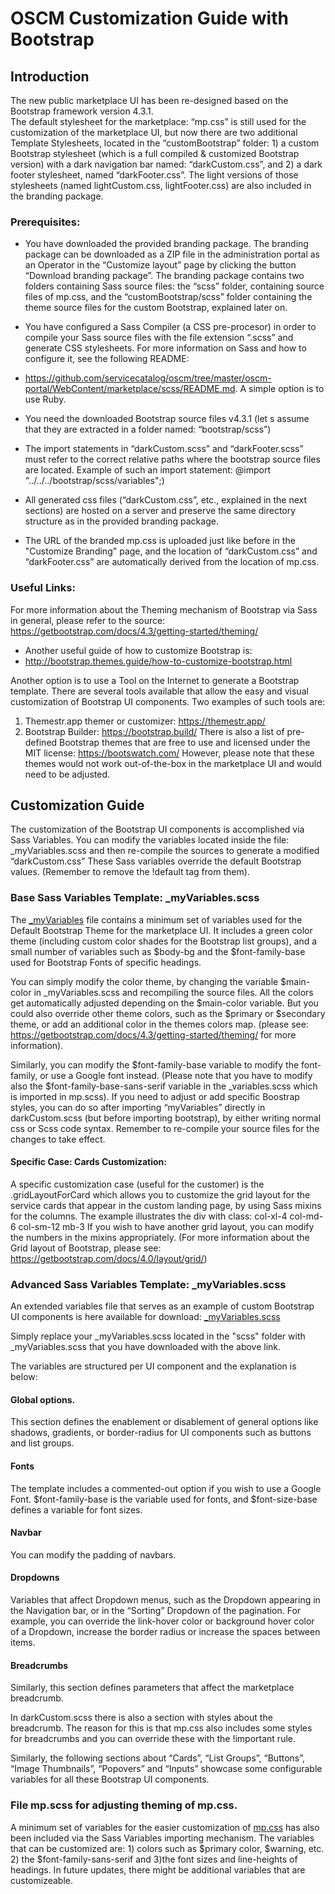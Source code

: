 # OSCM Customization Guide with Bootstrap

## Introduction
The new public marketplace UI has been re-designed based on the Bootstrap framework version 4.3.1.  
The default stylesheet for the marketplace: “mp.css” is still used for the customization of the marketplace UI, but now there are two additional Template Stylesheets, located in the “customBootstrap” folder: 1) a custom Bootstrap stylesheet (which is a full compiled & customized Bootstrap version) with a dark navigation bar named: “darkCustom.css”, and 2) a dark footer stylesheet, named “darkFooter.css”. The light versions of those stylesheets (named lightCustom.css, lightFooter.css) are also included in the branding package.

### Prerequisites:

-	You have downloaded the provided branding package. The branding package can be downloaded as a ZIP file in the administration portal as an Operator in the “Customize layout” page by clicking the button “Download branding package”. The branding package contains two folders containing Sass source files: the “scss” folder, containing source files of mp.css, and the “customBootstrap/scss” folder containing the theme source files for the custom Bootstrap, explained later on.
-	You have configured a Sass Compiler (a CSS pre-procesor) in order to compile your Sass source files with the file extension “.scss” and generate CSS stylesheets.  For more information on Sass and how to configure it, see the following README:  

-	https://github.com/servicecatalog/oscm/tree/master/oscm-portal/WebContent/marketplace/scss/README.md. A simple option is to use Ruby.
-	You need the downloaded Bootstrap source files v4.3.1 (let s assume that they are extracted in a folder named: “bootstrap/scss”)
-	The import statements in “darkCustom.scss” and “darkFooter.scss” must refer to the correct relative paths where the bootstrap source files are located.
Example of such an import statement:
 @import "../../../bootstrap/scss/variables";)
-	All generated css files (“darkCustom.css”, etc., explained in the next sections) are hosted on a server and preserve the same directory structure as in the provided branding package.
-	The URL of the branded mp.css is uploaded just like before in the "Customize Branding" page, and the location of “darkCustom.css” and “darkFooter.css” are automatically derived from the location of mp.css.



### Useful Links:
For more information about the Theming mechanism of Bootstrap via Sass in general, please refer to the source: https://getbootstrap.com/docs/4.3/getting-started/theming/ 
-	Another useful guide of how to customize Bootstrap is: 
-	http://bootstrap.themes.guide/how-to-customize-bootstrap.html

Another option is to use a Tool on the Internet to generate a Bootstrap template. There are several tools available that allow the easy and visual customization of Bootstrap UI components. Two examples of such tools are:
1.	Themestr.app themer or customizer: https://themestr.app/
2.	Bootstrap Builder: https://bootstrap.build/
There is also a list of pre-defined Bootstrap themes that are free to use and licensed under the MIT license:
https://bootswatch.com/
However, please note that these themes would not work out-of-the-box in the marketplace UI and would need to be adjusted.

## Customization Guide
The customization of the Bootstrap UI components is accomplished via Sass Variables. 
You can modify the variables located inside the file: _myVariables.scss and  then re-compile the sources to generate a modified “darkCustom.css”
These Sass variables override the default Bootstrap values. (Remember to remove the !default tag from them). 

### Base Sass Variables Template: _myVariables.scss
The [_myVariables](scss/_myVariables.scss) file contains a minimum set of variables used for the Default Bootstrap Theme for the marketplace UI. It includes a green color theme (including custom color shades for the Bootstrap list groups), and a small number of variables such as $body-bg and the $font-family-base used for Bootstrap Fonts of specific headings. 

You can simply modify the color theme, by changing the variable $main-color in _myVariables.scss and recompiling the source files. All the colors get automatically adjusted depending on the $main-color variable. But you could also override other theme colors, such as the $primary or $secondary theme, or add an additional color in the themes colors map. (please see: https://getbootstrap.com/docs/4.3/getting-started/theming/ for more information).

Similarly, you can modify the $font-family-base variable to modify the font-family, or use a Google font instead. (Please note that you have to modify also the $font-family-base-sans-serif variable in the _variables.scss which is imported in mp.scss).
If you need to adjust or add specific Boostrap styles, you can do so after importing “myVariables” directly in darkCustom.scss (but before importing bootstrap), by either writing normal css or Scss code syntax. Remember to re-compile your source files for the changes to take effect.

#### Specific Case: Cards Customization:
A specific customization case (useful for the customer) is the .gridLayoutForCard which allows you to customize the grid layout for the service cards that appear in the custom landing page, by using Sass mixins for the columns. The example illustrates the div with class: col-xl-4 col-md-6 col-sm-12 mb-3
If you wish to have another grid layout, you can modify the numbers in the mixins appropriately.
(For more information about the Grid layout of Bootstrap, please see: https://getbootstrap.com/docs/4.0/layout/grid/)

### Advanced Sass Variables Template: _myVariables.scss

An extended variables file that serves as an example of custom Bootstrap UI components is here available for download:
[_myVariables.scss](advanced/_myvariables.scss)

Simply replace your _myVariables.scss located in the "scss" folder with _myVariables.scss  that you have downloaded with the above link.

The variables are structured per UI component and the explanation is below:

#### Global options.
This section defines the enablement or disablement of general options like shadows, gradients, or border-radius for UI components such as buttons and list groups.


#### Fonts
The template includes a commented-out option if you wish to use a Google Font. $font-family-base is the variable used for fonts, and $font-size-base defines a variable for font sizes.

#### Navbar 
You can modify the padding of navbars.

#### Dropdowns 
Variables that affect Dropdown menus, such as the Dropdown appearing in the Navigation bar, or in the “Sorting” Dropdown of  the pagination.
For example, you can override the link-hover color or background hover color of a Dropdown, increase the border radius or increase the spaces between items.

#### Breadcrumbs
Similarly, this section defines parameters that affect the marketplace breadcrumb.

In darkCustom.scss there is also a section with styles about the breadcrumb. The reason for this is that mp.css also includes some styles for breadcrumbs and you can override these with the !important rule.

Similarly, the following sections about “Cards”, “List Groups”, “Buttons”, “Image Thumbnails”, “Popovers” and “Inputs” showcase some configurable variables for all these Bootstrap UI components.


### File mp.scss for adjusting theming of mp.css.
A minimum set of variables for the easier customization of [mp.css](../scss/_variables.scss) has also been included via the Sass Variables importing mechanism. The variables that can be customized are: 1) colors such as $primary color, $warning, etc. 2) the $font-family-sans-serif and 3)the font sizes and line-heights of headings. 
In future updates, there might be additional variables that are customizeable.
